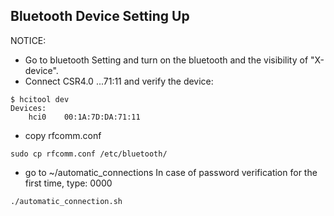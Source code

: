 Bluetooth Device Setting Up
---


NOTICE:

* Go to bluetooth Setting and turn on the bluetooth and the visibility of "X-device".
* Connect CSR4.0 ...71:11 and verify the device:
```
$ hcitool dev
Devices:
	hci0	00:1A:7D:DA:71:11
```
* copy rfcomm.conf 
```
sudo cp rfcomm.conf /etc/bluetooth/
```

* go to ~/automatic_connections 
In case of password verification for the first time, type: 0000 
```
./automatic_connection.sh
```







